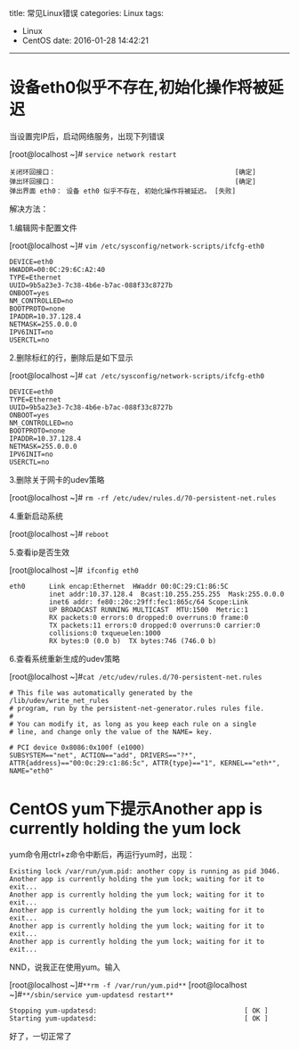 title: 常见Linux错误
categories: Linux
tags:
  - Linux
  - CentOS
date: 2016-01-28 14:42:21
---
# 设备eth0似乎不存在,初始化操作将被延迟 #

当设置完IP后，启动网络服务，出现下列错误

[root@localhost ~]# `service network restart`
```
关闭环回接口：                                             [确定]
弹出环回接口：                                             [确定]
弹出界面 eth0： 设备 eth0 似乎不存在, 初始化操作将被延迟。 [失败]
```
解决方法：

1.编辑网卡配置文件

[root@localhost ~]# `vim /etc/sysconfig/network-scripts/ifcfg-eth0`
```
DEVICE=eth0
HWADDR=00:0C:29:6C:A2:40
TYPE=Ethernet
UUID=9b5a23e3-7c38-4b6e-b7ac-088f33c8727b
ONBOOT=yes
NM_CONTROLLED=no
BOOTPROTO=none
IPADDR=10.37.128.4
NETMASK=255.0.0.0
IPV6INIT=no
USERCTL=no
```
2.删除标红的行，删除后是如下显示

[root@localhost ~]# `cat /etc/sysconfig/network-scripts/ifcfg-eth0`
```
DEVICE=eth0
TYPE=Ethernet
UUID=9b5a23e3-7c38-4b6e-b7ac-088f33c8727b
ONBOOT=yes
NM_CONTROLLED=no
BOOTPROTO=none
IPADDR=10.37.128.4
NETMASK=255.0.0.0
IPV6INIT=no
USERCTL=no
```
3.删除关于网卡的udev策略

[root@localhost ~]# `rm -rf /etc/udev/rules.d/70-persistent-net.rules`

4.重新启动系统

[root@localhost ~]# `reboot`

5.查看ip是否生效

[root@localhost ~]#` ifconfig eth0`
```
eth0      Link encap:Ethernet  HWaddr 00:0C:29:C1:86:5C  
          inet addr:10.37.128.4  Bcast:10.255.255.255  Mask:255.0.0.0
          inet6 addr: fe80::20c:29ff:fec1:865c/64 Scope:Link
          UP BROADCAST RUNNING MULTICAST  MTU:1500  Metric:1
          RX packets:0 errors:0 dropped:0 overruns:0 frame:0
          TX packets:11 errors:0 dropped:0 overruns:0 carrier:0
          collisions:0 txqueuelen:1000 
          RX bytes:0 (0.0 b)  TX bytes:746 (746.0 b)
```
6.查看系统重新生成的udev策略

[root@localhost ~]#`cat /etc/udev/rules.d/70-persistent-net.rules`
```
# This file was automatically generated by the /lib/udev/write_net_rules
# program, run by the persistent-net-generator.rules rules file.
#
# You can modify it, as long as you keep each rule on a single
# line, and change only the value of the NAME= key.

# PCI device 0x8086:0x100f (e1000)
SUBSYSTEM=="net", ACTION=="add", DRIVERS=="?*", ATTR{address}=="00:0c:29:c1:86:5c", ATTR{type}=="1", KERNEL=="eth*", NAME="eth0" 
```




# CentOS yum下提示Another app is currently holding the yum lock #


yum命令用ctrl+z命令中断后，再运行yum时，出现：
```
Existing lock /var/run/yum.pid: another copy is running as pid 3046.
Another app is currently holding the yum lock; waiting for it to exit...
Another app is currently holding the yum lock; waiting for it to exit...
Another app is currently holding the yum lock; waiting for it to exit...
Another app is currently holding the yum lock; waiting for it to exit...
Another app is currently holding the yum lock; waiting for it to exit...
```
NND，说我正在使用yum。输入

[root@localhost ~]#`**rm -f /var/run/yum.pid**`
[root@localhost ~]#`**/sbin/service yum-updatesd restart**`

```
Stopping yum-updatesd:                                     [ OK ]
Starting yum-updatesd:                                     [ OK ]
```
好了，一切正常了
